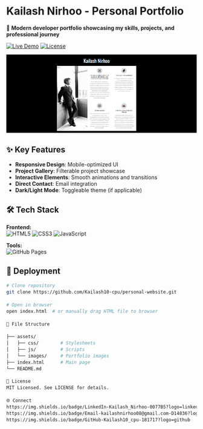 # Kailash Nirhoo - Personal Portfolio

🚀 **Modern developer portfolio showcasing my skills, projects, and professional journey**  

[![Live Demo](https://img.shields.io/badge/LIVE_DEMO-Visit_My_Portfolio-2ea44f?style=for-the-badge&logo=vercel)](https://kailash10-cpu.github.io/personal-website/)
[![License](https://img.shields.io/badge/License-MIT-blue.svg?style=for-the-badge)](LICENSE)

![Portfolio Screenshot](Screenshot%202025-07-10%20115545.png)

## ✨ Key Features
- **Responsive Design**: Mobile-optimized UI
- **Project Gallery**: Filterable project showcase
- **Interactive Elements**: Smooth animations and transitions
- **Direct Contact**: Email integration
- **Dark/Light Mode**: Toggleable theme (if applicable)

## 🛠️ Tech Stack
**Frontend:**  
![HTML5](https://img.shields.io/badge/HTML5-E34F26?logo=html5&logoColor=white)
![CSS3](https://img.shields.io/badge/CSS3-1572B6?logo=css3&logoColor=white)
![JavaScript](https://img.shields.io/badge/JavaScript-F7DF1E?logo=javascript&logoColor=black)

**Tools:**  
![GitHub Pages](https://img.shields.io/badge/GitHub_Pages-222222?logo=github-pages)

## 🚀 Deployment
```bash
# Clone repository
git clone https://github.com/Kailash10-cpu/personal-website.git

# Open in browser
open index.html  # or manually drag HTML file to browser

📂 File Structure

├── assets/
│   ├── css/        # Stylesheets
│   ├── js/         # Scripts
│   └── images/     # Portfolio images
├── index.html      # Main page
└── README.md

📜 License
MIT Licensed. See LICENSE for details.

🌐 Connect
https://img.shields.io/badge/LinkedIn-Kailash_Nirhoo-0077B5?logo=linkedin
https://img.shields.io/badge/Email-kailashnirhoo08@gmail.com-D14836?logo=gmail
https://img.shields.io/badge/GitHub-Kailash10_cpu-181717?logo=github



